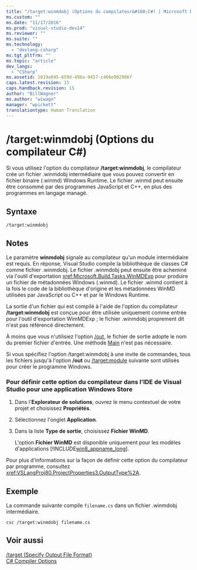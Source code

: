 ```yaml
---
title: "/target:winmdobj (Options du compilateur&#160;C#) | Microsoft Docs"
ms.custom: ""
ms.date: "11/17/2016"
ms.prod: "visual-studio-dev14"
ms.reviewer: ""
ms.suite: ""
ms.technology: 
  - "devlang-csharp"
ms.tgt_pltfrm: ""
ms.topic: "article"
dev_langs: 
  - "CSharp"
ms.assetid: 1819a045-659d-498a-9457-c466e902986f
caps.latest.revision: 15
caps.handback.revision: 15
author: "BillWagner"
ms.author: "wiwagn"
manager: "wpickett"
translationtype: Human Translation
---
```

# /target:winmdobj (Options du compilateur&#160;C#)
Si vous utilisez l'option du compilateur **\/target:winmdobj**, le compilateur crée un fichier .winmdobj intermédiaire que vous pouvez convertir en fichier binaire \(.winmd\) Windows Runtime.  Le fichier .winmd peut ensuite être consommé par des programmes JavaScript et C\+\+, en plus des programmes en langage managé.  
  
## Syntaxe  
  
```  
/target:winmdobj  
```  
  
## Notes  
 Le paramètre **winmdobj** signale au compilateur qu'un module intermédiaire est requis.  En réponse, Visual Studio compile la bibliothèque de classes C\# comme fichier .winmdobj.  Le fichier .winmdobj peut ensuite être acheminé via l'outil d'exportation <xref:Microsoft.Build.Tasks.WinMDExp> pour produire un fichier de métadonnées Windows \(.winmd\).  Le fichier .winmd contient à la fois le code de la bibliothèque d'origine et les métadonnées WinMD utilisées par JavaScript ou C\+\+ et par le Windows Runtime.  
  
 La sortie d'un fichier qui est compilé à l'aide de l'option du compilateur **\/target:winmdobj** est conçue pour être utilisée uniquement comme entrée pour l'outil d'exportation WimMDExp ; le fichier .winmdobj proprement dit n'est pas référencé directement.  
  
 À moins que vous n'utilisiez l'option [\/out](../../../csharp/language-reference/compiler-options/out-compiler-option.md), le fichier de sortie adopte le nom du premier fichier d'entrée.  Une méthode [Main](../../../csharp/programming-guide/main-and-command-args/main-and-command-line-arguments.md) n'est pas nécessaire.  
  
 Si vous spécifiez l'option \/target:winmdobj à une invite de commandes, tous les fichiers jusqu'à l'option **\/out** ou [\/target:module](../../../csharp/language-reference/compiler-options/target-module-compiler-option.md) suivante sont utilisés pour créer le programme Windows.  
  
### Pour définir cette option du compilateur dans l'IDE de Visual Studio pour une application Windows Store  
  
1.  Dans l'**Explorateur de solutions**, ouvrez le menu contextuel de votre projet et choisissez **Propriétés**.  
  
2.  Sélectionnez l'onglet **Application**.  
  
3.  Dans la liste **Type de sortie**, choisissez **Fichier WinMD**.  
  
     L'option **Fichier WinMD** est disponible uniquement pour les modèles d'applications [!INCLUDE[win8_appname_long](../../../csharp/includes/win8_appname_long_md.md)].  
  
 Pour plus d'informations sur la façon de définir cette option du compilateur par programme, consultez <xref:VSLangProj80.ProjectProperties3.OutputType%2A>.  
  
## Exemple  
 La commande suivante compile `filename.cs` dans un fichier .winmdobj intermédiaire.  
  
```  
csc /target:winmdobj filename.cs  
```  
  
## Voir aussi  
 [\/target \(Specify Output File Format\)](../../../csharp/language-reference/compiler-options/target-compiler-option.md)   
 [C\# Compiler Options](../../../csharp/language-reference/compiler-options/index.md)